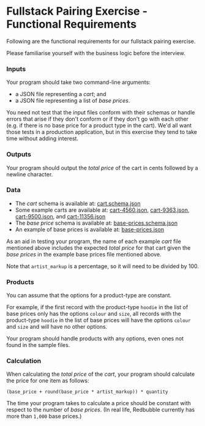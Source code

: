 # Fullstack Pairing Exercise - Functional Requirements

Following are the functional requirements for our fullstack pairing exercise.

Please familiarise yourself with the business logic before the interview.

### Inputs

Your program should take two command-line arguments:

- a JSON file representing a *cart*; and
- a JSON file representing a list of *base prices*.

You need not test that the input files conform with their schemas or
handle errors that arise if they don't conform or if they don't go with each other
(e.g. if there is no base price for a product type in the cart).
We'd all want those tests in a production application, but in this exercise they
tend to take time without adding interest.

### Outputs

Your program should output the *total price* of the cart in cents followed by a newline character.

### Data

- The *cart* schema is available at: [cart.schema.json](cart.schema.json)
- Some example carts are available at: [cart-4560.json](cart-4560.json), [cart-9363.json](cart-9363.json), [cart-9500.json](cart-9500.json), and [cart-11356.json](cart-11356.json)
- The *base price* schema is available at: [base-prices.schema.json](base-prices.schema.json)
- An example of base prices is available at: [base-prices.json](base-prices.json)

As an aid in testing your program, the name of each example *cart* file mentioned above
includes the expected *total price* for that cart given the *base prices* in the example
base prices file mentioned above.

Note that `artist_markup` is a percentage, so it will need to be divided by 100.

### Products

You can assume that the options for a product-type are constant.

For example, if the first record with the product-type `hoodie` in the list of base prices
only has the options `colour` and `size`, all records with the product-type `hoodie`
in the list of base prices will have the options `colour` and `size` and will have no other options.

Your program should handle products with any options, even ones not found in the sample files.

### Calculation

When calculating the *total price* of the *cart*, your program should calculate
the price for one item as follows:

```
(base_price + round(base_price * artist_markup)) * quantity
```

The time your program takes to calculate a price should be constant with respect
to the number of *base prices*.
(In real life, Redbubble currently has more than `1,000` base prices.)
